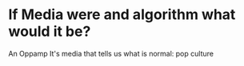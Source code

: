 # If Media were and algorithm what would it be?
An Oppamp
It's media that tells us what is normal: pop culture
